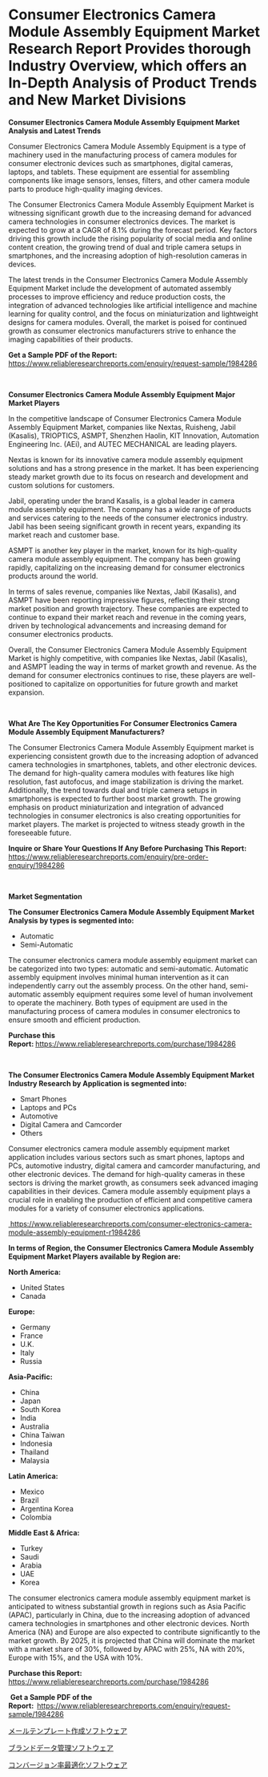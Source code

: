 <p><h1>Consumer Electronics Camera Module Assembly Equipment Market Research Report Provides thorough Industry Overview, which offers an In-Depth Analysis of Product Trends and New Market Divisions</h1></p><p><strong>Consumer Electronics Camera Module Assembly Equipment Market Analysis and Latest Trends</strong></p>
<p><p>Consumer Electronics Camera Module Assembly Equipment is a type of machinery used in the manufacturing process of camera modules for consumer electronic devices such as smartphones, digital cameras, laptops, and tablets. These equipment are essential for assembling components like image sensors, lenses, filters, and other camera module parts to produce high-quality imaging devices.</p><p>The Consumer Electronics Camera Module Assembly Equipment Market is witnessing significant growth due to the increasing demand for advanced camera technologies in consumer electronics devices. The market is expected to grow at a CAGR of 8.1% during the forecast period. Key factors driving this growth include the rising popularity of social media and online content creation, the growing trend of dual and triple camera setups in smartphones, and the increasing adoption of high-resolution cameras in devices.</p><p>The latest trends in the Consumer Electronics Camera Module Assembly Equipment Market include the development of automated assembly processes to improve efficiency and reduce production costs, the integration of advanced technologies like artificial intelligence and machine learning for quality control, and the focus on miniaturization and lightweight designs for camera modules. Overall, the market is poised for continued growth as consumer electronics manufacturers strive to enhance the imaging capabilities of their products.</p></p>
<p><strong>Get a Sample PDF of the Report:&nbsp;</strong> <a href="https://www.reliableresearchreports.com/enquiry/request-sample/1984286">https://www.reliableresearchreports.com/enquiry/request-sample/1984286</a></p>
<p>&nbsp;</p>
<p><strong>Consumer Electronics Camera Module Assembly Equipment Major Market Players</strong></p>
<p><p>In the competitive landscape of Consumer Electronics Camera Module Assembly Equipment Market, companies like Nextas, Ruisheng, Jabil (Kasalis), TRIOPTICS, ASMPT, Shenzhen Haolin, KIT Innovation, Automation Engineering Inc. (AEi), and AUTEC MECHANICAL are leading players. </p><p>Nextas is known for its innovative camera module assembly equipment solutions and has a strong presence in the market. It has been experiencing steady market growth due to its focus on research and development and custom solutions for customers.</p><p>Jabil, operating under the brand Kasalis, is a global leader in camera module assembly equipment. The company has a wide range of products and services catering to the needs of the consumer electronics industry. Jabil has been seeing significant growth in recent years, expanding its market reach and customer base.</p><p>ASMPT is another key player in the market, known for its high-quality camera module assembly equipment. The company has been growing rapidly, capitalizing on the increasing demand for consumer electronics products around the world.</p><p>In terms of sales revenue, companies like Nextas, Jabil (Kasalis), and ASMPT have been reporting impressive figures, reflecting their strong market position and growth trajectory. These companies are expected to continue to expand their market reach and revenue in the coming years, driven by technological advancements and increasing demand for consumer electronics products.</p><p>Overall, the Consumer Electronics Camera Module Assembly Equipment Market is highly competitive, with companies like Nextas, Jabil (Kasalis), and ASMPT leading the way in terms of market growth and revenue.  As the demand for consumer electronics continues to rise, these players are well-positioned to capitalize on opportunities for future growth and market expansion.</p></p>
<p>&nbsp;</p>
<p><strong>What Are The Key Opportunities For Consumer Electronics Camera Module Assembly Equipment Manufacturers?</strong></p>
<p><p>The Consumer Electronics Camera Module Assembly Equipment market is experiencing consistent growth due to the increasing adoption of advanced camera technologies in smartphones, tablets, and other electronic devices. The demand for high-quality camera modules with features like high resolution, fast autofocus, and image stabilization is driving the market. Additionally, the trend towards dual and triple camera setups in smartphones is expected to further boost market growth. The growing emphasis on product miniaturization and integration of advanced technologies in consumer electronics is also creating opportunities for market players. The market is projected to witness steady growth in the foreseeable future.</p></p>
<p><strong>Inquire or Share Your Questions If Any Before Purchasing This Report:</strong> <a href="https://www.reliableresearchreports.com/enquiry/pre-order-enquiry/1984286">https://www.reliableresearchreports.com/enquiry/pre-order-enquiry/1984286</a></p>
<p>&nbsp;</p>
<p><strong>Market Segmentation</strong></p>
<p><strong>The Consumer Electronics Camera Module Assembly Equipment Market Analysis by types is segmented into:</strong></p>
<p><ul><li>Automatic</li><li>Semi-Automatic</li></ul></p>
<p><p>The consumer electronics camera module assembly equipment market can be categorized into two types: automatic and semi-automatic. Automatic assembly equipment involves minimal human intervention as it can independently carry out the assembly process. On the other hand, semi-automatic assembly equipment requires some level of human involvement to operate the machinery. Both types of equipment are used in the manufacturing process of camera modules in consumer electronics to ensure smooth and efficient production.</p></p>
<p><strong>Purchase this Report:&nbsp;</strong><a href="https://www.reliableresearchreports.com/purchase/1984286">https://www.reliableresearchreports.com/purchase/1984286</a></p>
<p>&nbsp;</p>
<p><strong>The Consumer Electronics Camera Module Assembly Equipment Market Industry Research by Application is segmented into:</strong></p>
<p><ul><li>Smart Phones</li><li>Laptops and PCs</li><li>Automotive</li><li>Digital Camera and Camcorder</li><li>Others</li></ul></p>
<p><p>Consumer electronics camera module assembly equipment market application includes various sectors such as smart phones, laptops and PCs, automotive industry, digital camera and camcorder manufacturing, and other electronic devices. The demand for high-quality cameras in these sectors is driving the market growth, as consumers seek advanced imaging capabilities in their devices. Camera module assembly equipment plays a crucial role in enabling the production of efficient and competitive camera modules for a variety of consumer electronics applications.</p></p>
<p><a href="https://www.reliableresearchreports.com/consumer-electronics-camera-module-assembly-equipment-r1984286">&nbsp;https://www.reliableresearchreports.com/consumer-electronics-camera-module-assembly-equipment-r1984286</a></p>
<p><strong>In terms of Region, the Consumer Electronics Camera Module Assembly Equipment Market Players available by Region are:</strong></p>
<p>
    <p> <strong> North America: </strong>
        <ul>
            <li>United States</li>
            <li>Canada</li>
        </ul>
        </p> 
    <p> <strong> Europe: </strong>
        <ul>
            <li>Germany</li>
            <li>France</li>
            <li>U.K.</li>
            <li>Italy</li>
            <li>Russia</li>
        </ul>
        </p> 
    <p> <strong> Asia-Pacific: </strong>
        <ul>
            <li>China</li>
            <li>Japan</li>
            <li>South Korea</li>
            <li>India</li>
            <li>Australia</li>
            <li>China Taiwan</li>
            <li>Indonesia</li>
            <li>Thailand</li>
            <li>Malaysia</li>
        </ul>
        </p> 
    <p> <strong> Latin America: </strong>
        <ul>
            <li>Mexico</li>
            <li>Brazil</li>
            <li>Argentina Korea</li>
            <li>Colombia</li>
        </ul>
        </p> 
    <p> <strong> Middle East & Africa: </strong>
        <ul>
            <li>Turkey</li>
            <li>Saudi</li>
            <li>Arabia</li>
            <li>UAE</li>
            <li>Korea</li>
        </ul>
    </p>
    </p>
<p><p>The consumer electronics camera module assembly equipment market is anticipated to witness substantial growth in regions such as Asia Pacific (APAC), particularly in China, due to the increasing adoption of advanced camera technologies in smartphones and other electronic devices. North America (NA) and Europe are also expected to contribute significantly to the market growth. By 2025, it is projected that China will dominate the market with a market share of 30%, followed by APAC with 25%, NA with 20%, Europe with 15%, and the USA with 10%.</p></p>
<p><strong>Purchase this Report: </strong><a href="https://www.reliableresearchreports.com/purchase/1984286">https://www.reliableresearchreports.com/purchase/1984286</a></p>
<p>&nbsp;<strong>Get a Sample PDF of the Report:&nbsp;&nbsp;</strong><a href="https://www.reliableresearchreports.com/enquiry/request-sample/1984286">https://www.reliableresearchreports.com/enquiry/request-sample/1984286</a></p>
<p><strong></strong></p>
<p><p><a href="https://github.com/CarlieShields/Market-Research-Report-List-1/blob/main/363476245297.md">メールテンプレート作成ソフトウェア</a></p><p><a href="https://github.com/luffiazaza/Market-Research-Report-List-1/blob/main/615088845295.md">ブランドデータ管理ソフトウェア</a></p><p><a href="https://github.com/one-cool-chick/Market-Research-Report-List-1/blob/main/360481445296.md">コンバージョン率最適化ソフトウェア</a></p></p>